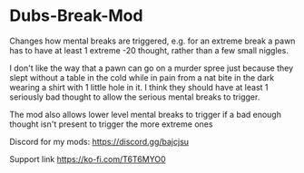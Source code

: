 # Dubs-Break-Mod
Changes how mental breaks are triggered, e.g. for an extreme break a pawn has to have at least 1 extreme -20 thought, rather than a few small niggles.

I don't like the way that a pawn can go on a murder spree just because they slept without a table in the cold while in pain from a nat bite in the dark wearing a shirt with 1 little hole in it. I think they should have at least 1 seriously bad thought to allow the serious mental breaks to trigger.

The mod also allows lower level mental breaks to trigger if a bad enough thought isn't present to trigger the more extreme ones

Discord for my mods: https://discord.gg/bajcjsu

Support link
https://ko-fi.com/T6T6MYO0
